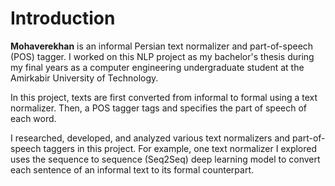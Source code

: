 # Introduction

**Mohaverekhan** is an informal Persian text normalizer and part-of-speech (POS) tagger. I worked on this NLP project as my bachelor's thesis during my final years as a computer engineering undergraduate student at the Amirkabir University of Technology.

In this project, texts are first converted from informal to formal using a text normalizer. Then, a POS tagger tags and specifies the part of speech of each word.

I researched, developed, and analyzed various text normalizers and part-of-speech taggers in this project. For example, one text normalizer I explored uses the sequence to sequence (Seq2Seq) deep learning model to convert each sentence of an informal text to its formal counterpart.
